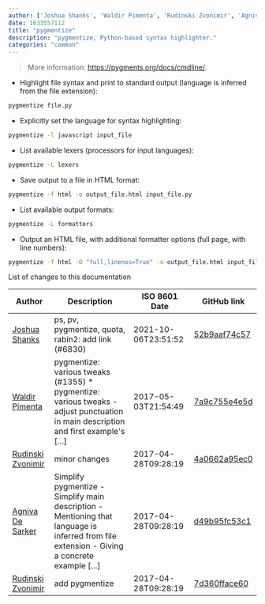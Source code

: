 ```yaml
---
author: ['Joshua Shanks', 'Waldir Pimenta', 'Rudinski Zvonimir', 'Agniva De Sarker']
date: 1633557112
title: "pygmentize"
description: "pygmentize, Python-based syntax highlighter."
categories: "common"
---
```

> More information: <https://pygments.org/docs/cmdline/>.

- Highlight file syntax and print to standard output (language is inferred from the file extension):

```bash
pygmentize file.py
```

- Explicitly set the language for syntax highlighting:

```bash
pygmentize -l javascript input_file
```

- List available lexers (processors for input languages):

```bash
pygmentize -L lexers
```

- Save output to a file in HTML format:

```bash
pygmentize -f html -o output_file.html input_file.py
```

- List available output formats:

```bash
pygmentize -L formatters
```

- Output an HTML file, with additional formatter options (full page, with line numbers):

```bash
pygmentize -f html -O "full,linenos=True" -o output_file.html input_file
```
List of changes to this documentation


Author | Description | ISO 8601 Date | GitHub link
------|-----|-----|-----
[Joshua Shanks](mailto:jjshanks@gmail.com) | ps, pv, pygmentize, quota, rabin2: add link (#6830) | 2021-10-06T23:51:52 | [52b9aaf74c57](https://github.com/tldr-pages/tldr/commit/52b9aaf74c571d0ee04b6f2986e09fff22ba7256)
[Waldir Pimenta](mailto:waldyrious@gmail.com) | pygmentize: various tweaks (#1355) * pygmentize: various tweaks - adjust punctuation in main description and first example's [...] | 2017-05-03T21:54:49 | [7a9c755e4e5d](https://github.com/tldr-pages/tldr/commit/7a9c755e4e5d6569a632f6594c41f8693fa549e1)
[Rudinski Zvonimir](mailto:zvonimirurdinski@protonmail.ch) | minor changes | 2017-04-28T09:28:19 | [4a0662a95ec0](https://github.com/tldr-pages/tldr/commit/4a0662a95ec0a1d0e45a07dfd76f351de55fbe16)
[Agniva De Sarker](mailto:agnivade@yahoo.co.in) | Simplify pygmentize - Simplify main description - Mentioning that language is inferred from file extension - Giving a concrete example [...] | 2017-04-28T09:28:19 | [d49b95fc53c1](https://github.com/tldr-pages/tldr/commit/d49b95fc53c10f46bd09faaf2503dbc577cdaf9e)
[Rudinski Zvonimir](mailto:zvonimirurdinski@protonmail.ch) | add pygmentize | 2017-04-28T09:28:19 | [7d360fface60](https://github.com/tldr-pages/tldr/commit/7d360fface60422c2141e51c9f7b490fa0a3e88c)

